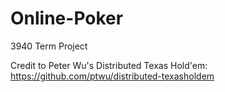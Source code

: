 # Online-Poker
3940 Term Project

Credit to Peter Wu's Distributed Texas Hold'em:
https://github.com/ptwu/distributed-texasholdem

